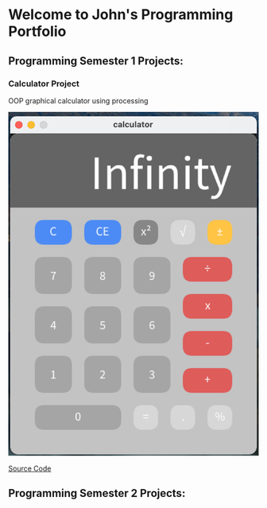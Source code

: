 # Welcome to John's Programming Portfolio

## Programming Semester 1 Projects:

### Calculator Project
OOP graphical calculator using processing

![Calculator](https://github.com/johnthesundberg/portfolioprogramming/blob/gh-pages/images/Calculator.png?raw=true)

[Source Code]()

## Programming Semester 2 Projects:

